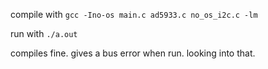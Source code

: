 compile with ``gcc -Ino-os main.c ad5933.c no_os_i2c.c -lm``
  
run with ``./a.out``

compiles fine. gives a bus error when run. looking into that.